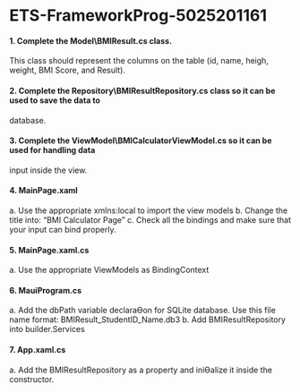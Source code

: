 # ETS-FrameworkProg-5025201161

#### 1. Complete the Model\BMIResult.cs class. 
This class should represent the columns on the table (id, name, heigh, weight, BMI Score, and 
Result). 

#### 2. Complete the Repository\BMIResultRepository.cs class so it can be used to save the data to 
database.

#### 3. Complete the ViewModel\BMICalculatorViewModel.cs so it can be used for handling data 
input inside the view. 


#### 4. MainPage.xaml 
a. Use the appropriate xmlns:local to import the view models
b. Change the title into: “BMI Calculator Page”
c. Check all the bindings and make sure that your input can bind properly. 


#### 5. MainPage.xaml.cs 
a. Use the appropriate ViewModels as BindingContext 

#### 6. MauiProgram.cs 
a. Add the dbPath variable declaraƟon for SQLite database.
Use this file name format: BMIResult_StudentID_Name.db3
b. Add BMIResultRepository into builder.Services 


#### 7. App.xaml.cs 
a. Add the BMIResultRepository as a property and iniƟalize it inside the constructor. 

